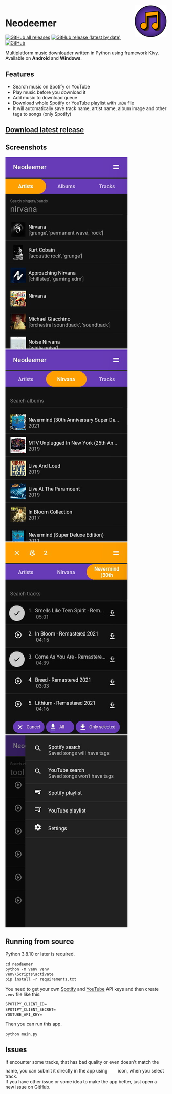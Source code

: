 <img src="neodeemer/data/icon.png" alt="Icon" height="100" align="right">

# Neodeemer
[![GitHub all releases](https://img.shields.io/github/downloads/Tutislav/neodeemer/total)](https://github.com/Tutislav/neodeemer/releases/latest)
[![GitHub release (latest by date)](https://img.shields.io/github/v/release/Tutislav/neodeemer)](https://github.com/Tutislav/neodeemer/releases/latest)
[![GitHub](https://img.shields.io/github/license/Tutislav/neodeemer)](https://github.com/Tutislav/neodeemer/blob/main/LICENSE)

Multiplatform music downloader written in Python using framework Kivy.\
Available on **Android** and **Windows**.

## Features
- Search music on Spotify or YouTube
- Play music before you download it
- Add music to download queue
- Download whole Spotify or YouTube playlist with `.m3u` file
- It will automatically save track name, artist name, album image and other tags to songs (only Spotify)
## **[Download latest release](https://github.com/Tutislav/neodeemer/releases/latest)**

## Screenshots
<picture>
    <source media="(prefers-color-scheme: light)" srcset="img/neodeemer_screenshot_1_light.jpg">
    <img src="img/neodeemer_screenshot_1.jpg" alt="Screenshot 1">
</picture>
<picture>
    <source media="(prefers-color-scheme: light)" srcset="img/neodeemer_screenshot_2_light.jpg">
    <img src="img/neodeemer_screenshot_2.jpg" alt="Screenshot 2">
</picture>
<picture>
    <source media="(prefers-color-scheme: light)" srcset="img/neodeemer_screenshot_3_light.jpg">
    <img src="img/neodeemer_screenshot_3.jpg" alt="Screenshot 3">
</picture>
<picture>
    <source media="(prefers-color-scheme: light)" srcset="img/neodeemer_screenshot_4_light.jpg">
    <img src="img/neodeemer_screenshot_4.jpg" alt="Screenshot 4">
</picture>

## Running from source
Python 3.8.10 or later is required.
```
cd neodeemer
python -m venv venv
venv\Scripts\activate
pip install -r requirements.txt
```
You need to get your own [Spotify](https://developer.spotify.com/dashboard/) and [YouTube](https://developers.google.com/youtube/v3/getting-started) API keys and then create `.env` file like this:
```
SPOTIPY_CLIENT_ID=
SPOTIPY_CLIENT_SECRET=
YOUTUBE_API_KEY=
```
Then you can run this app.
```
python main.py
```

## Issues
If encounter some tracks, that has bad quality or even doesn't match the name, you can submit it directly in the app using
<picture>
    <source media="(prefers-color-scheme: light)" srcset="img/bug_outline_light.png">
    <img src="img/bug_outline.png" alt="Bug icon">
</picture>
icon, when you select track.\
If you have other issue or some idea to make the app better, just open a new issue on GitHub.